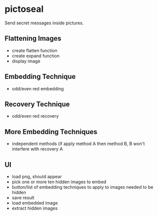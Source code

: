 # pictoseal
Send secret messages inside pictures.
<h2>Flattening Images</h2>
<ul>
<li>create flatten function</li>
<li>create expand function</li>
<li>display image</li>
</ul>
<h2>Embedding Technique</h2>
<ul>
<li>odd/even red embedding</li>
</ul>
<h2>Recovery Technique</h2>
<ul>
<li>odd/even red recovery</li>
</ul>
<h2>More Embedding Techniques</h2>
<ul>
<li>independent methods (if apply method A then method B, B won't interfere with recovery A</li>
</ul>
<h2>UI</h2>
<ul>
<li>load png, should appear</li>
<li>pick one or more ten hidden images to embed</li>
<li>button/list of embedding techniques to apply to images needed to be hidden</li>
<li>save result</li>
<li>load embedded image</li>
<li>extract hidden images</li>
</ul>
